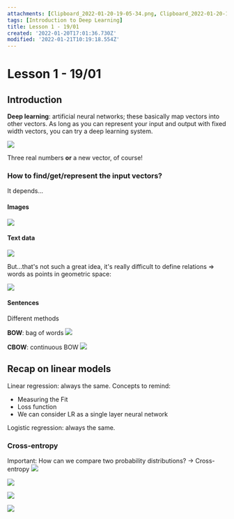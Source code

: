 ```yaml
---
attachments: [Clipboard_2022-01-20-19-05-34.png, Clipboard_2022-01-20-19-06-37.png, Clipboard_2022-01-20-19-06-48.png, Clipboard_2022-01-20-19-07-54.png, Clipboard_2022-01-20-19-08-38.png, Clipboard_2022-01-20-19-08-59.png, Clipboard_2022-01-20-19-10-50.png, Clipboard_2022-01-20-19-11-15.png, Clipboard_2022-01-20-19-11-25.png, Clipboard_2022-01-20-19-11-37.png]
tags: [Introduction to Deep Learning]
title: Lesson 1 - 19/01
created: '2022-01-20T17:01:36.730Z'
modified: '2022-01-21T10:19:18.554Z'
---
```


# Lesson 1 - 19/01

## Introduction

**Deep learning**: artificial neural networks; these basically map vectors into other vectors. As long as you can represent your input and output with fixed width vectors, you can try a deep learning system.

![](@attachment/Clipboard_2022-01-20-19-05-34.png)

Three real numbers **or** a new vector, of course!

### How to find/get/represent the input vectors?

It depends...

#### Images

![](@attachment/Clipboard_2022-01-20-19-06-37.png)

#### Text data

![](@attachment/Clipboard_2022-01-20-19-06-48.png)

But...that's not such a great idea, it's really difficult to define relations => words as points in geometric space:

![](@attachment/Clipboard_2022-01-20-19-07-54.png)

#### Sentences

Different methods

**BOW**: bag of words ![](@attachment/Clipboard_2022-01-20-19-08-38.png)

**CBOW**: continuous BOW ![](@attachment/Clipboard_2022-01-20-19-08-59.png)

## Recap on linear models

Linear regression: always the same. Concepts to remind:
- Measuring the Fit
- Loss function
- We can consider LR as a single layer neural network

Logistic regression: always the same.

### Cross-entropy

Important: How can we compare two probability distributions? -> Cross-entropy ![](@attachment/Clipboard_2022-01-20-19-10-50.png)

![](@attachment/Clipboard_2022-01-20-19-11-15.png)

![](@attachment/Clipboard_2022-01-20-19-11-25.png)

![](@attachment/Clipboard_2022-01-20-19-11-37.png)
